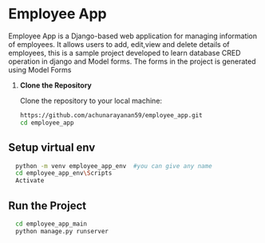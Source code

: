 # Employee App

Employee App is a Django-based web application for managing information of employees. It allows users to add, edit,view and delete details of employees, 
this is a sample project developed to learn database CRED operation in django and Model forms. The forms in the project is generated using Model Forms

1. **Clone the Repository**

   Clone the repository to your local machine:

   ```bash
   https://github.com/achunarayanan59/employee_app.git
   cd employee_app
## Setup virtual env

  ```bash
    python -m venv employee_app_env  #you can give any name
    cd employee_app_env\Scripts
    Activate
  ```
## Run the Project

  ```bash
    cd employee_app_main
    python manage.py runserver
